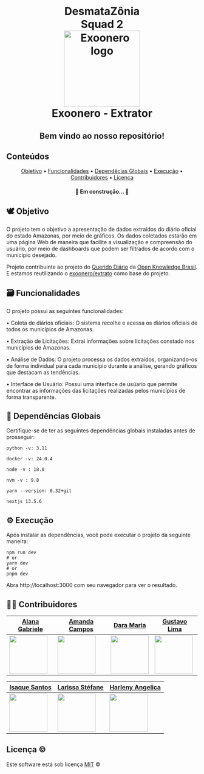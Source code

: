 <!-- <img width=100% src="https://capsule-render.vercel.app/api?type=waving&color=44947C&height=120&section=header"/> -->
<h1 align="center">
  <br>
  DesmataZônia
  <br>
  Squad 2
  <br>
  <a href="https://desmatazonia.netlify.app/"><img src="https://github.com/
unb-mds/2023-2-Squad02-Desmatazonia/blob/main/licitam/public/images/
logo-desmatazonia.png" alt="Exoonero logo" width="200"></a>
  <br>
  Exoonero - Extrator
  <br>
</h1>
<!-- [![Typing SVG](https://readme-typing-svg.herokuapp.com/?color=ffffff&size=35&center=true&vCenter=true&width=1000&lines=Bem-vindo+ao+nosso+repositório!)](https://git.io/typing-svg) -->

<div align="center">
  <h2>Bem vindo ao nosso repositório! </h2>
</div> 

## Conteúdos

<p align="center">	
 <a href="#-Objetivo">Objetivo</a> •
 <a href="#-Funcionalidades">Funcionalidades</a> •
 <a href="#-Dependências Globais">Dependêcias Globais</a> •
 <a href="#-Execução">Execução</a> •
 <a href="#-Contribuidores">Contribuidores</a> •
 <a href="#-Licença">Licença</a>
</p>
 <h4 align="center"> 
	🚧  Em construção...  🚧
  </h4>  
  
## 🕊 Objetivo
  O projeto tem o objetivo a apresentação de dados extraídos do diário oficial do estado Amazonas, por meio de gráficos. Os dados coletados estarão em uma página Web de maneira que facilite a visualização e compreensão do usuário, por meio de dashboards que podem ser filtrados de acordo com o município desejado.

Projeto contribuinte ao projeto do [Querido Diário](https://queridodiario.ok.org.br/) da [Open Knowledge Brasil](https://ok.org.br/). E estamos reutilizando o [exoonero/extrato](https://github.com/exoonero/extrator) como base do projeto.


## 🗃️ Funcionalidades
 O projeto possui as seguintes funcionalidades:
 
  • Coleta de diários oficiais: O sistema recolhe e acessa os diários oficiais de todos os municípios de Amazonas.
  
  • Extração de Licitações: Extrai informações sobre licitações constado nos municípios de Amazonas.
  
  • Análise de Dados: O projeto processa os dados extraídos, organizando-os de forma individual para cada município durante a análise, gerando gráficos que destacam as tendências.
  
  • Interface de Usuário: Possui uma interface de usúario que permite encontrar as informações das licitações realizadas pelos municípios de forma transparente.

## 📄 Dependências Globais
  Certifique-se de ter as seguintes dependências globais instaladas antes de prosseguir:

  	python -v: 3.11

	docker -v: 24.0.4
  
 	node -v : 18.8
  
	nvm -v : 9.8
  
	yarn --version: 0.32+git
	
 	nextjs 13.5.6
  

## ⚙️ Execução
  Após instalar as dependências, você pode executar o projeto da seguinte maneira:
 
	npm run dev
	# or
	yarn dev
	# or
	pnpm dev

  Abra http://localhost:3000 com seu navegador para ver o resultado.


## 👨‍💻 Contribuidores

| [Alana Gabriele](https://github.com/alanagabriele)            | [Amanda Campos](https://github.com/acamposs)              | [Dara Maria](https://github.com/daramariabs)                | [Gustavo Lima](https://github.com/souzagusta)              |
| ------------------------------------------------------------- | --------------------------------------------------------- | ----------------------------------------------------------- | ---------------------------------------------------------- |
| <img src="https://github.com/alanagabriele.png" width="100"/> | <img src="https://github.com/acamposs.png" width="100" /> | <img src="https://github.com/daramariabs.png" width="100"/> | <img src="https://github.com/souzagusta.png" width="100"/> |

| [Isaque Santos](https://github.com/IsaqueSH)             | [Larissa Stéfane](https://github.com/SkywalkerSupreme)           | [Harleny Angelica](https://github.com/Angelicahaas)          |
| -------------------------------------------------------- | ---------------------------------------------------------------- | ------------------------------------------------------------ |
| <img src="https://github.com/IsaqueSH.png" width="100"/> | <img src="https://github.com/SkywalkerSupreme.png" width="100"/> | <img src="https://github.com/Angelicahaas.png" width="100"/> |

## Licença ©

Este software está sob licença [MIT](https://github.com/nhn/tui.editor/blob/master/LICENSE) ©
